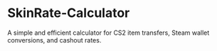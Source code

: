 # SkinRate-Calculator
A simple and efficient calculator for CS2 item transfers, Steam wallet conversions, and cashout rates.
